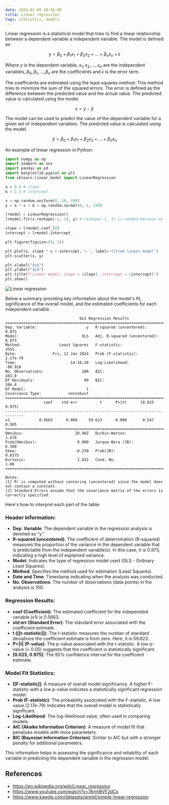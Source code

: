```yaml
---
date: 2024-01-09 10:56:00
title: Linear regression
tags: statistics, models
---
```


Linear regression is a statistical model that tries to find a linear relationship between a dependent variable a independent variable. The model is defined as:

$$
y = \beta_0 + \beta_1 x_1 + \beta_2 x_2 + \dots + \beta_n x_n + \epsilon
$$

Where $y$ is the dependent variable, $x_1, x_2, \dots, x_n$ are the independent variables, $\beta_0, \beta_1, \dots, \beta_n$ are the coefficients and $\epsilon$ is the error term.

The coefficients are estimated using the least squares method. This method tries to minimize the sum of the squared errors. The error is defined as the difference between the predicted value and the actual value. The predicted value is calculated using the model.

$$
\epsilon = y - \hat{y}
$$

The model can be used to predict the value of the dependent variable for a given set of independent variables. The predicted value is calculated using the model.

$$
\hat{y} = \beta_0 + \beta_1 x_1 + \beta_2 x_2 + \dots + \beta_n x_n
$$

An example of linear regression in Python:

```python
import numpy as np
import seaborn as sns
import pandas as pd
import matplotlib.pyplot as plt
from sklearn.linear_model import LinearRegression

a = 0.4 # slope
b = 1.1 # intercept

x = np.random.uniform(0, 10, 100)
y = a * x + b + np.random.normal(0, 1, 100)

lrmodel = LinearRegression()
lrmodel.fit(x.reshape(-1, 1), y) # reshape(-1, 1) is needed because sklearn expects a 2D array

slope = lrmodel.coef_[0]
intercept = lrmodel.intercept_

plt.figure(figsize=(9, 5))

plt.plot(x, slope * x + intercept,'r-', label='fitted linear model')
plt.scatter(x, y)

plt.xlabel("$x$")
plt.ylabel("$y$")
plt.title(f"Linear model, slope = {slope}, intercept = {intercept}")
plt.show()
```

![Linear regression](/images/linear-regression.png)

Below a summary providing key information about the model's fit, significance of the overall model, and the estimated coefficients for each independent variable.

```text
                                 OLS Regression Results                                
=======================================================================================
Dep. Variable:                      y   R-squared (uncentered):                   0.973
Model:                            OLS   Adj. R-squared (uncentered):              0.973
Method:                 Least Squares   F-statistic:                              3555.
Date:                Fri, 12 Jan 2024   Prob (F-statistic):                    2.17e-79
Time:                        14:16:28   Log-Likelihood:                         -80.918
No. Observations:                 100   AIC:                                      163.8
Df Residuals:                      99   BIC:                                      166.4
Df Model:                           1                                                  
Covariance Type:            nonrobust                                                  
==============================================================================
                 coef    std err          t      P>|t|      [0.025      0.975]
------------------------------------------------------------------------------
x1             0.5663      0.009     59.623      0.000       0.547       0.585
==============================================================================
Omnibus:                       29.982   Durbin-Watson:                   1.476
Prob(Omnibus):                  0.000   Jarque-Bera (JB):                6.568
Skew:                          -0.230   Prob(JB):                       0.0375
Kurtosis:                       1.832   Cond. No.                         1.00
==============================================================================

Notes:
[1] R² is computed without centering (uncentered) since the model does not contain a constant.
[2] Standard Errors assume that the covariance matrix of the errors is correctly specified.
```

Here's how to interpret each part of the table:

### Header Information:

- **Dep. Variable**: The dependent variable in the regression analysis is denoted as "y."
- **R-squared (uncentered)**: The coefficient of determination (R-squared) measures the proportion of the variance in the dependent variable that is predictable from the independent variable(s). In this case, it is 0.973, indicating a high level of explained variance.
- **Model**: Indicates the type of regression model used (OLS - Ordinary Least Squares).
- **Method**: Specifies the method used for estimation (Least Squares).
- **Date and Time**: Timestamp indicating when the analysis was conducted.
- **No. Observations**: The number of observations (data points) in the analysis is 100.

### Regression Results:

- **coef (Coefficient)**: The estimated coefficient for the independent variable (x1) is 0.5663.
- **std err (Standard Error)**: The standard error associated with the coefficient estimate.
- **t ([[t-statistic]])**: The t-statistic measures the number of standard deviations the coefficient estimate is from zero. Here, it is 59.623.
- **P>|t| (P-value)**: The p-value associated with the t-statistic. A low p-value (< 0.05) suggests that the coefficient is statistically significant.
- **[0.025, 0.975]**: The 95% confidence interval for the coefficient estimate.

### Model Fit Statistics:

- **[[F-statistic]]**: A measure of overall model significance. A higher F-statistic with a low p-value indicates a statistically significant regression model.
- **Prob (F-statistic)**: The probability associated with the F-statistic. A low value (2.17e-79) indicates that the overall model is statistically significant.
- **Log-Likelihood**: The log-likelihood value, often used in comparing models.
- **AIC (Akaike Information Criterion)**: A measure of model fit that penalizes models with more parameters.
- **BIC (Bayesian Information Criterion)**: Similar to AIC but with a stronger penalty for additional parameters.

This information helps in assessing the significance and reliability of each variable in predicting the dependent variable in the regression model.

## References

- https://en.wikipedia.org/wiki/Linear_regression
- https://www.youtube.com/watch?v=7ArmBVF2dCs
- https://www.kaggle.com/datasets/arejet/simple-linear-regression
